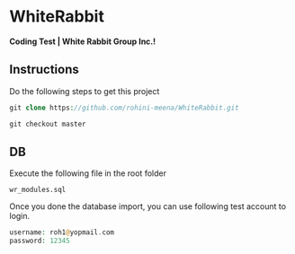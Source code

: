 # WhiteRabbit

**Coding Test | White Rabbit Group Inc.!**

## Instructions

Do the following steps to get this project

``` php
git clone https://github.com/rohini-meena/WhiteRabbit.git

git checkout master 

```

## DB

Execute the following file in the root folder

``` 
wr_modules.sql
```

Once you done the database import, you can use following test account to login.

``` php
username: roh1@yopmail.com
password: 12345 
```
